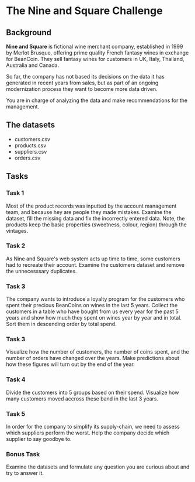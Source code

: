 # The **Nine and Square** Challenge

## Background
**Nine and Square** is fictional wine merchant company, established in 1999 by Merlot Brusque, offering prime quality French fantasy wines in exchange for BeanCoin. They sell fantasy wines for customers in UK, Italy, Thailand, Australia and Canada.

So far, the company has not based its decisions on the data it has generated in recent years from sales, but as part of an ongoing modernization process they want to become more data driven.

You are in charge of analyzing the data and make recommendations for the management.

## The datasets
- customers.csv
- products.csv
- suppliers.csv
- orders.csv

## Tasks

### Task 1
Most of the product records was inputted by the account management team, and because hey are people they made mistakes.
Examine the dataset, fill the missing data and fix the incorrectly entered data. Note, the products keep the basic properties (sweetness, colour, region) through the vintages.

### Task 2
As Nine and Square's web system acts up time to time, some customers had to recreate their account. Examine the customers dataset and remove the unnecesssary duplicates.

### Task 3
The company wants to introduce a loyalty program for the customers who spent their precious BeanCoins on wines in the last 5 years. Collect the customers in a table who have bought from us every year for the past 5 years and show how much they spent on wines year by year and in total. Sort them in descending order by total spend.

### Task 3
Visualize how the number of customers, the number of coins spent, and the number of orders have changed over the years. Make predictions about how these figures will turn out by the end of the year. 

### Task 4
Divide the customers into 5 groups based on their spend. Visualize how many customers moved accross these band in the last 3 years.

### Task 5
In order for the company to simplify its supply-chain, we need to assess which suppliers perform the worst. Help the company decide which supplier to say goodbye to.

### Bonus Task
Examine the datasets and formulate any question you are curious about and try to answer it.